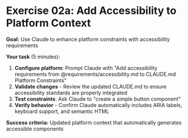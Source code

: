 # Exercise 02a: Add Accessibility to Platform Context

**Goal:** Use Claude to enhance platform constraints with accessibility requirements

<v-clicks>

**Your task** (5 minutes):
1. **Configure platform**: Prompt Claude with "Add accessibility requirements from @requirements/accessibility.md to CLAUDE.md Platform Constraints"
2. **Validate changes** - Review the updated CLAUDE.md to ensure accessibility standards are properly integrated
3. **Test constraints**: Ask Claude to "create a simple button component" 
4. **Verify behavior** - Confirm Claude automatically includes ARIA labels, keyboard support, and semantic HTML

</v-clicks>

<v-click>

**Success criteria:** Updated platform context that automatically generates accessible components

</v-click>